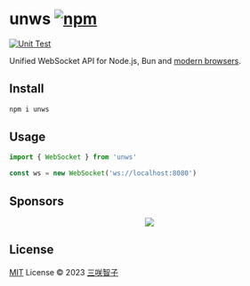 # unws [![npm](https://img.shields.io/npm/v/unws.svg)](https://npmjs.com/package/unws)

[![Unit Test](https://github.com/sxzz/unws/actions/workflows/unit-test.yml/badge.svg)](https://github.com/sxzz/unws/actions/workflows/unit-test.yml)

Unified WebSocket API for Node.js, Bun and [modern browsers](https://caniuse.com/websockets).

## Install

```bash
npm i unws
```

## Usage

```ts
import { WebSocket } from 'unws'

const ws = new WebSocket('ws://localhost:8080')
```

## Sponsors

<p align="center">
  <a href="https://cdn.jsdelivr.net/gh/sxzz/sponsors/sponsors.svg">
    <img src='https://cdn.jsdelivr.net/gh/sxzz/sponsors/sponsors.svg'/>
  </a>
</p>

## License

[MIT](./LICENSE) License © 2023 [三咲智子](https://github.com/sxzz)
